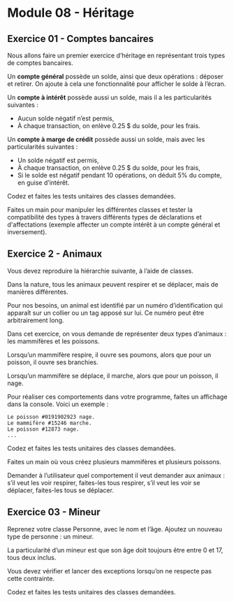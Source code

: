 # Module 08 - Héritage

## Exercice 01 - Comptes bancaires

Nous allons faire un premier exercice d’héritage en représentant trois types de comptes bancaires.

Un **compte général** possède un solde, ainsi que deux opérations : déposer et retirer. On ajoute à cela une fonctionnalité pour afficher le solde à l’écran.

Un **compte à intérêt** possède aussi un solde, mais il a les particularités suivantes :

- Aucun solde négatif n’est permis,
- À chaque transaction, on enlève 0.25 $ du solde, pour les frais.
  
Un **compte à marge de crédit** possède aussi un solde, mais avec les particularités suivantes :

- Un solde négatif est permis,
- À chaque transaction, on enlève 0.25 $ du solde, pour les frais,
- Si le solde est négatif pendant 10 opérations, on déduit 5% du compte, en guise d’intérêt.

Codez et faites les tests unitaires des classes demandées.

Faites un main pour manipuler les différentes classes et tester la compatibilité des types à travers différents types de déclarations et d'affectations (exemple affecter un compte intérêt à un compte général et inversement).

## Exercice 2 - Animaux

Vous devez reproduire la hiérarchie suivante, à l’aide de classes.

Dans la nature, tous les animaux peuvent respirer et se déplacer, mais de manières différentes.

Pour nos besoins, un animal est identifié par un numéro d’identification qui apparaît sur un collier ou un tag apposé sur lui. Ce numéro peut être arbitrairement long.

Dans cet exercice, on vous demande de représenter deux types d’animaux : les mammifères et les poissons.

Lorsqu’un mammifère respire, il ouvre ses poumons, alors que pour un poisson, il ouvre ses branchies.

Lorsqu’un mammifère se déplace, il marche, alors que pour un poisson, il nage.

Pour réaliser ces comportements dans votre programme, faites un affichage dans la console. Voici un exemple :

```console
Le poisson #0191902923 nage.
Le mammifère #15246 marche.
Le poisson #12873 nage.
...
```

Codez et faites les tests unitaires des classes demandées.

Faites un main où vous créez plusieurs mammifères et plusieurs poissons.

Demander à l’utilisateur quel comportement il veut demander aux animaux : s’il veut les voir respirer, faites-les tous respirer, s’il veut les voir se déplacer, faites-les tous se déplacer.

## Exercice 03 - Mineur

Reprenez votre classe Personne, avec le nom et l’âge. Ajoutez un nouveau type de personne : un mineur.

La particularité d’un mineur est que son âge doit toujours être entre 0 et 17, tous deux inclus.

Vous devez vérifier et lancer des exceptions lorsqu’on ne respecte pas cette contrainte.

Codez et faites les tests unitaires des classes demandées.
